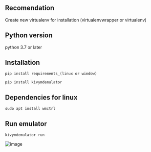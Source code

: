 ## Recomendation
Create new virtualenv for installation (virtualenvwrapper or virtualenv)

## Python version
python 3.7 or later

## Installation
```
pip install requirements_(linux or window)
```
```
pip install kivymdemulator
```

## Dependencies for linux
```
sudo apt install wmctrl
```

## Run emulator
```
kivymdemulator run
```

![image](images/kivyemulator.gif)
